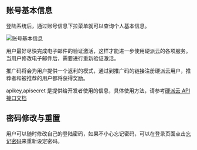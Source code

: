 ## 账号基本信息

登陆系统后，通过账号信息下拉菜单就可以查询个人基本信息。

![账号基本信息](http://qnstatic.toughcloud.net/Foi1Q46QkaOeaZs_IECmrGrBoVGJ)

用户最好尽快完成电子邮件的验证激活，这样才能进一步使用硬派云的各项服务。当用户修改电子邮件后，需要进行重新验证激活。

推广码将会为用户提供一个返利的模式，通过到推广码的链接注册硬派云用户，推荐者和被推荐的用户都将获得奖励。

apikey,apisecret 是提供给开发者使用的信息，具体使用方法，请参考[硬派云 API 接口文档](http://www.jianshu.com/collection/8560cc5aa8ed)


## 密码修改与重置

用户可以随时修改自己的登陆密码，如果不小心忘记密码，可以在登录页面点击[忘记密码](https://www.toughcloud.net/customer/password/reset)来重新设定密码。